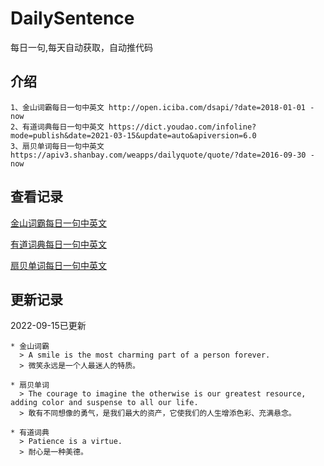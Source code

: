 # DailySentence

每日一句,每天自动获取，自动推代码

## 介绍

```
1、金山词霸每日一句中英文 http://open.iciba.com/dsapi/?date=2018-01-01 - now
2、有道词典每日一句中英文 https://dict.youdao.com/infoline?mode=publish&date=2021-03-15&update=auto&apiversion=6.0
3、扇贝单词每日一句中英文 https://apiv3.shanbay.com/weapps/dailyquote/quote/?date=2016-09-30 - now
```

## 查看记录

[金山词霸每日一句中英文](./data/iciba/)

[有道词典每日一句中英文](./data/youdao/)

[扇贝单词每日一句中英文](./data/shanbay/)

## 更新记录
2022-09-15已更新 
```
* 金山词霸
  > A smile is the most charming part of a person forever.  
  > 微笑永远是一个人最迷人的特质。

* 扇贝单词
  > The courage to imagine the otherwise is our greatest resource, adding color and suspense to all our life.
  > 敢有不同想像的勇气，是我们最大的资产，它使我们的人生增添色彩、充满悬念。

* 有道词典
  > Patience is a virtue.
  > 耐心是一种美德。

```
